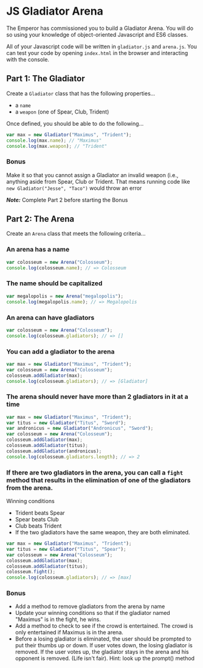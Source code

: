 # JS Gladiator Arena

The Emperor has commissioned you to build a Gladiator Arena. You will do so
using your knowledge of object-oriented Javascript and ES6 classes.

All of your Javascript code will be written in `gladiator.js` and `arena.js`.
You can test your code by opening `index.html` in the browser and interacting
with the console.

## Part 1: The Gladiator

Create a `Gladiator` class that has the following properties...

- a `name`
- a `weapon` (one of Spear, Club, Trident)

Once defined, you should be able to do the following...

```js
var max = new Gladiator("Maximus", "Trident");
console.log(max.name); // "Maximus"
console.log(max.weapon); // "Trident"
```

### Bonus

Make it so that you cannot assign a Gladiator an invalid weapon (i.e., anything
aside from Spear, Club or Trident. That means running code like
`new Gladiator("Jesse", "Taco")` would throw an error

**_Note:_** Complete Part 2 before starting the Bonus

## Part 2: The Arena

Create an `Arena` class that meets the following criteria...

### An arena has a name

```js
var colosseum = new Arena("Colosseum");
console.log(colosseum.name); // => Colosseum
```

### The name should be capitalized

```js
var megalopolis = new Arena("megalopolis");
console.log(megalopolis.name); // => Megalopolis
```

### An arena can have gladiators

```js
var colosseum = new Arena("Colosseum");
console.log(colosseum.gladiators); // => []
```

### You can add a gladiator to the arena

```js
var max = new Gladiator("Maximus", "Trident");
var colosseum = new Arena("Colosseum");
colosseum.addGladiator(max);
console.log(colosseum.gladiators); // => [Gladiator]
```

### The arena should never have more than 2 gladiators in it at a time

```js
var max = new Gladiator("Maximus", "Trident");
var titus = new Gladiator("Titus", "Sword");
var andronicus = new Gladiator("Andronicus", "Sword");
var colosseum = new Arena("Colosseum");
colosseum.addGladiator(max);
colosseum.addGladiator(titus);
colosseum.addGladiator(andronicus);
console.log(colosseum.gladiators.length); // => 2
```

### If there are two gladiators in the arena, you can call a `fight` method that results in the elimination of one of the gladiators from the arena.

Winning conditions

- Trident beats Spear
- Spear beats Club
- Club beats Trident
- If the two gladiators have the same weapon, they are both eliminated.

```js
var max = new Gladiator("Maximus", "Trident");
var titus = new Gladiator("Titus", "Spear");
var colosseum = new Arena("Colosseum");
colosseum.addGladiator(max);
colosseum.addGladiator(titus);
colosseum.fight();
console.log(colosseum.gladiators); // => [max]
```

### Bonus

- Add a method to remove gladiators from the arena by name
- Update your winning conditions so that if the gladiator named "Maximus" is in
  the fight, he wins.
- Add a method to check to see if the crowd is entertained. The crowd is only
  entertained if Maximus is in the arena.
- Before a losing gladiator is eliminated, the user should be prompted to put
  their thumbs up or down. If user votes down, the losing gladiator is removed.
  If the user votes up, the gladiator stays in the arena and his opponent is
  removed. (Life isn't fair). Hint: look up the prompt() method
